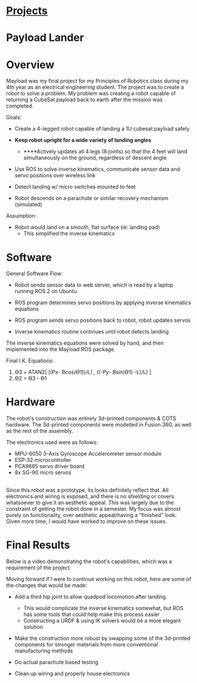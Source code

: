 # [Projects](http://vlarko.com/Projects)
# Payload Lander
# Overview
Mayload was my final project for my Principles of Robotics class during my 4th year as an electrical engineering student. The project was to create a robot to solve a problem. My problem was creating a robot capable of returning a CubeSat payload back to earth after the mission was completed.   
  
Goals:

- Create a 4-legged robot capable of landing a 1U cubesat payload safely  
    
- **Keep robot upright for a wide variety of landing angles**
    - **​**Actively updates all 4 legs (8 joints) so that the 4 feet will land simultaneously on the ground, regardless of descent angle
- Use ROS to solve inverse kinematics, communicate sensor data and servo positions over wireless link
- Detect landing w/ micro switches mounted to feet
- Robot descends on a parachute or similar recovery mechanism (simulated)

  
Assumption:

- Robot would land on a smooth, flat surface (ie: landing pad)
    - This simplified the inverse kinematics

# Software
General Software Flow:

- Robot sends sensor data to web server, which is read by a laptop running ROS 2 on Ubuntu  
    
- ROS program determines servo positions by applying inverse kinematics equations
- ROS program sends servo positions back to robot, robot updates servos
- Inverse kinematics routine continues until robot detects landing

  
The inverse kinematics equations were solved by hand, and then implemented into the Mayload ROS package.  
  
Final I.K. Equations:  
1. ϴ3 = ATAN2[ ((Px- B*cos(ϴ1))/L) , ((-Py- B*sin(ϴ1) -L)/L) ]  
2. ϴ2 = ϴ3 - ϴ1


# Hardware
The robot's construction was entirely 3d-printed components & COTS hardware. The 3d-printed components were modelled in Fusion 360, as well as the rest of the assembly.  
  
The electronics used were as follows:

- MPU-6050 3-Axis Gyroscope Accelerometer sensor module
- ESP-32 microcontroller
- PCA9685 servo driver board
- 8x SG-90 micro servos

​  
Since this robot was a prototype, its looks definitely reflect that. All electronics and wiring is exposed, and there is no shielding or covers whatsoever to give it an aesthetic appeal. This was largely due to the constraint of getting the robot done in a semester. My focus was almost purely on functionality, over aesthetic appeal/having a "finished" look. Given more time, I would have worked to improve on these issues.



# Final Results
Below is a video demonstrating the robot's capabilities, which was a requirement of the project.  
  
Moving forward if I were to continue working on this robot, here are some of the changes that would be made:

- Add a third hip joint to allow quadpod locomotion after landing
    - This would complicate the inverse kinematics somewhat, but ROS has some tools that could help make this process easier
    - Constructing a URDF & using IK solvers would be a more elegant solution  
        
- Make the construction more robust by swapping some of the 3d-printed components for stronger materials from more conventional manufacturing methods
- Do actual parachute based testing
- Clean up wiring and properly house electronics
